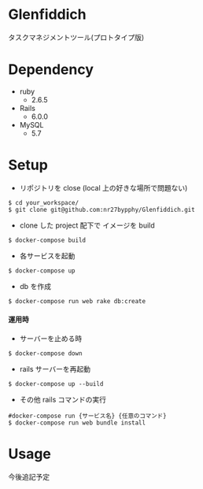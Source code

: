 # Glenfiddich

タスクマネジメントツール(プロトタイプ版)

# Dependency

- ruby
  - 2.6.5
- Rails
  - 6.0.0
- MySQL
  - 5.7

# Setup

- リポジトリを close (local 上の好きな場所で問題ない)

```
$ cd your_workspace/
$ git clone git@github.com:nr27bypphy/Glenfiddich.git
```

- clone した project 配下で イメージを build

```
$ docker-compose build
```

- 各サービスを起動

```
$ docker-compose up
```

- db を作成

```
$ docker-compose run web rake db:create
```

#### 運用時

- サーバーを止める時

```
$ docker-compose down
```

- rails サーバーを再起動

```
$ docker-compose up --build
```

- その他 rails コマンドの実行

```
#docker-compose run {サービス名} {任意のコマンド}
$ docker-compose run web bundle install
```

# Usage

今後追記予定
